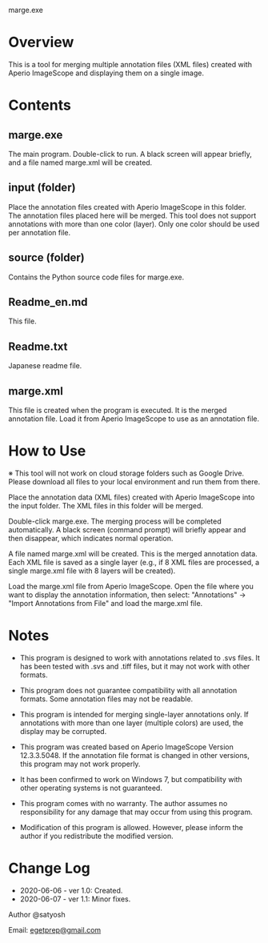 marge.exe
# Overview
This is a tool for merging multiple annotation files (XML files) created with Aperio ImageScope and displaying them on a single image.

# Contents
## marge.exe
The main program. Double-click to run.
A black screen will appear briefly, and a file named marge.xml will be created.

## input (folder)
Place the annotation files created with Aperio ImageScope in this folder.
The annotation files placed here will be merged.
This tool does not support annotations with more than one color (layer).
Only one color should be used per annotation file.

## source (folder)
Contains the Python source code files for marge.exe.

## Readme_en.md
This file.

## Readme.txt
Japanese readme file.

## marge.xml
This file is created when the program is executed. It is the merged annotation file.
Load it from Aperio ImageScope to use as an annotation file.

# How to Use
※ This tool will not work on cloud storage folders such as Google Drive.
Please download all files to your local environment and run them from there.

Place the annotation data (XML files) created with Aperio ImageScope into the input folder.
The XML files in this folder will be merged.

Double-click marge.exe. The merging process will be completed automatically.
A black screen (command prompt) will briefly appear and then disappear, which indicates normal operation.

A file named marge.xml will be created. This is the merged annotation data.
Each XML file is saved as a single layer (e.g., if 8 XML files are processed, a single marge.xml file with 8 layers will be created).

Load the marge.xml file from Aperio ImageScope.
Open the file where you want to display the annotation information, then select:
"Annotations" → "Import Annotations from File" and load the marge.xml file.

# Notes
- This program is designed to work with annotations related to .svs files.
It has been tested with .svs and .tiff files, but it may not work with other formats.

- This program does not guarantee compatibility with all annotation formats.
Some annotation files may not be readable.

- This program is intended for merging single-layer annotations only.
If annotations with more than one layer (multiple colors) are used, the display may be corrupted.

- This program was created based on Aperio ImageScope Version 12.3.3.5048.
If the annotation file format is changed in other versions, this program may not work properly.

- It has been confirmed to work on Windows 7, but compatibility with other operating systems is not guaranteed.

- This program comes with no warranty.
The author assumes no responsibility for any damage that may occur from using this program.

- Modification of this program is allowed. However, please inform the author if you redistribute the modified version.

# Change Log
- 2020-06-06 - ver 1.0: Created.
- 2020-06-07 - ver 1.1: Minor fixes.

Author
@satyosh

Email: egetprep@gmail.com

